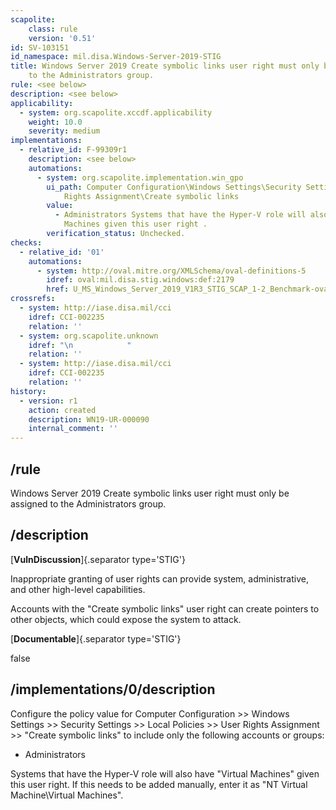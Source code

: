 ```yaml
---
scapolite:
    class: rule
    version: '0.51'
id: SV-103151
id_namespace: mil.disa.Windows-Server-2019-STIG
title: Windows Server 2019 Create symbolic links user right must only be assigned
    to the Administrators group.
rule: <see below>
description: <see below>
applicability:
  - system: org.scapolite.xccdf.applicability
    weight: 10.0
    severity: medium
implementations:
  - relative_id: F-99309r1
    description: <see below>
    automations:
      - system: org.scapolite.implementation.win_gpo
        ui_path: Computer Configuration\Windows Settings\Security Settings\Local Policies\User
            Rights Assignment\Create symbolic links
        value:
          - Administrators Systems that have the Hyper-V role will also have Virtual
            Machines given this user right .
        verification_status: Unchecked.
checks:
  - relative_id: '01'
    automations:
      - system: http://oval.mitre.org/XMLSchema/oval-definitions-5
        idref: oval:mil.disa.stig.windows:def:2179
        href: U_MS_Windows_Server_2019_V1R3_STIG_SCAP_1-2_Benchmark-oval.xml
crossrefs:
  - system: http://iase.disa.mil/cci
    idref: CCI-002235
    relation: ''
  - system: org.scapolite.unknown
    idref: "\n            "
    relation: ''
  - system: http://iase.disa.mil/cci
    idref: CCI-002235
    relation: ''
history:
  - version: r1
    action: created
    description: WN19-UR-000090
    internal_comment: ''
---
```



## /rule

Windows Server 2019 Create symbolic links user right must only be assigned to the Administrators group.

## /description

[**VulnDiscussion**]{.separator type='STIG'}

Inappropriate granting of user rights can provide system, administrative, and other high-level capabilities.

Accounts with the "Create symbolic links" user right can create pointers to other objects, which could expose the system to attack.

[**Documentable**]{.separator type='STIG'}

false

## /implementations/0/description

Configure the policy value for Computer Configuration >> Windows Settings >> Security Settings >> Local Policies >> User Rights Assignment >> "Create symbolic links" to include only the following accounts or groups:

- Administrators

Systems that have the Hyper-V role will also have "Virtual Machines" given this user right. If this needs to be added manually, enter it as "NT Virtual Machine\Virtual Machines".

